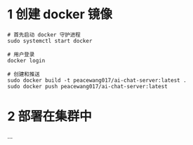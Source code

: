 # 1 创建 docker 镜像
```shell
# 首先启动 docker 守护进程
sudo systemctl start docker

# 用户登录
docker login

# 创建和推送
sudo docker build -t peacewang017/ai-chat-server:latest .
sudo docker push peacewang017/ai-chat-server:latest
```

# 2 部署在集群中
...